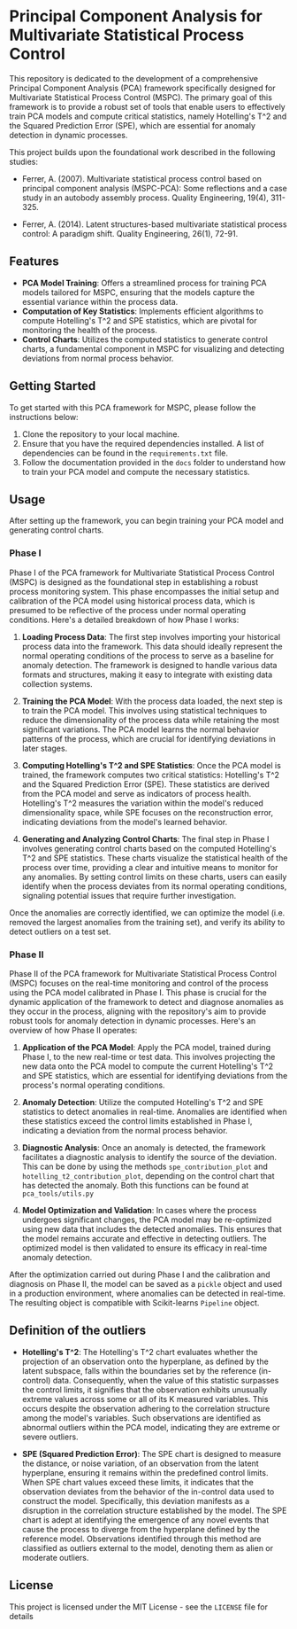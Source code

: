 # Principal Component Analysis for Multivariate Statistical Process Control

This repository is dedicated to the development of a comprehensive Principal Component Analysis (PCA) framework specifically designed for Multivariate Statistical Process Control (MSPC). The primary goal of this framework is to provide a robust set of tools that enable users to effectively train PCA models and compute critical statistics, namely Hotelling's T^2 and the Squared Prediction Error (SPE), which are essential for anomaly detection in dynamic processes.

This project builds upon the foundational work described in the following studies:

- Ferrer, A. (2007). Multivariate statistical process control based on principal component analysis (MSPC-PCA): Some reflections and a case study in an autobody assembly process. Quality Engineering, 19(4), 311-325.

- Ferrer, A. (2014). Latent structures-based multivariate statistical process control: A paradigm shift. Quality Engineering, 26(1), 72-91.

## Features

- **PCA Model Training**: Offers a streamlined process for training PCA models tailored for MSPC, ensuring that the models capture the essential variance within the process data.
- **Computation of Key Statistics**: Implements efficient algorithms to compute Hotelling's T^2 and SPE statistics, which are pivotal for monitoring the health of the process.
- **Control Charts**: Utilizes the computed statistics to generate control charts, a fundamental component in MSPC for visualizing and detecting deviations from normal process behavior.

## Getting Started

To get started with this PCA framework for MSPC, please follow the instructions below:

1. Clone the repository to your local machine.
2. Ensure that you have the required dependencies installed. A list of dependencies can be found in the `requirements.txt` file.
3. Follow the documentation provided in the `docs` folder to understand how to train your PCA model and compute the necessary statistics.

## Usage
After setting up the framework, you can begin training your PCA model and generating control charts.

### Phase I

Phase I of the PCA framework for Multivariate Statistical Process Control (MSPC) is designed as the foundational step in establishing a robust process monitoring system. This phase encompasses the initial setup and calibration of the PCA model using historical process data, which is presumed to be reflective of the process under normal operating conditions. Here's a detailed breakdown of how Phase I works:

1. **Loading Process Data**: The first step involves importing your historical process data into the framework. This data should ideally represent the normal operating conditions of the process to serve as a baseline for anomaly detection. The framework is designed to handle various data formats and structures, making it easy to integrate with existing data collection systems.

2. **Training the PCA Model**: With the process data loaded, the next step is to train the PCA model. This involves using statistical techniques to reduce the dimensionality of the process data while retaining the most significant variations. The PCA model learns the normal behavior patterns of the process, which are crucial for identifying deviations in later stages.

3. **Computing Hotelling's T^2 and SPE Statistics**: Once the PCA model is trained, the framework computes two critical statistics: Hotelling's T^2 and the Squared Prediction Error (SPE). These statistics are derived from the PCA model and serve as indicators of process health. Hotelling's T^2 measures the variation within the model's reduced dimensionality space, while SPE focuses on the reconstruction error, indicating deviations from the model's learned behavior.

4. **Generating and Analyzing Control Charts**: The final step in Phase I involves generating control charts based on the computed Hotelling's T^2 and SPE statistics. These charts visualize the statistical health of the process over time, providing a clear and intuitive means to monitor for any anomalies. By setting control limits on these charts, users can easily identify when the process deviates from its normal operating conditions, signaling potential issues that require further investigation.

Once the anomalies are correctly identified, we can optimize the model (i.e. removed the largest anomalies from the training set), and verify its ability to detect outliers on a test set.

### Phase II

Phase II of the PCA framework for Multivariate Statistical Process Control (MSPC) focuses on the real-time monitoring and control of the process using the PCA model calibrated in Phase I. This phase is crucial for the dynamic application of the framework to detect and diagnose anomalies as they occur in the process, aligning with the repository's aim to provide robust tools for anomaly detection in dynamic processes. Here's an overview of how Phase II operates:

1. **Application of the PCA Model**: Apply the PCA model, trained during Phase I, to the new real-time or test data. This involves projecting the new data onto the PCA model to compute the current Hotelling's T^2 and SPE statistics, which are essential for identifying deviations from the process's normal operating conditions.

2. **Anomaly Detection**: Utilize the computed Hotelling's T^2 and SPE statistics to detect anomalies in real-time. Anomalies are identified when these statistics exceed the control limits established in Phase I, indicating a deviation from the normal process behavior.

3. **Diagnostic Analysis**: Once an anomaly is detected, the framework facilitates a diagnostic analysis to identify the source of the deviation. This can be done by using the methods `spe_contribution_plot` and `hotelling_t2_contribution_plot`, depending on the control chart that has detected the anomaly. Both this functions can be found at `pca_tools/utils.py`

4. **Model Optimization and Validation**: In cases where the process undergoes significant changes, the PCA model may be re-optimized using new data that includes the detected anomalies. This ensures that the model remains accurate and effective in detecting outliers. The optimized model is then validated to ensure its efficacy in real-time anomaly detection.

After the optimization carried out during Phase I and the calibration and diagnosis on Phase II, the model can be saved as a `pickle` object and used in a production environment, where anomalies can be detected in real-time. The resulting object is compatible with Scikit-learns `Pipeline` object.

## Definition of the outliers

- **Hotelling's T^2**: The Hotelling's T^2 chart evaluates whether the projection of an observation onto the hyperplane, as defined by the latent subspace, falls within the boundaries set by the reference (in-control) data. Consequently, when the value of this statistic surpasses the control limits, it signifies that the observation exhibits unusually extreme values across some or all of its K measured variables. This occurs despite the observation adhering to the correlation structure among the model's variables. Such observations are identified as abnormal outliers within the PCA model, indicating they are extreme or severe outliers.

- **SPE (Squared Prediction Error)**: The SPE chart is designed to measure the distance, or noise variation, of an observation from the latent hyperplane, ensuring it remains within the predefined control limits. When SPE chart values exceed these limits, it indicates that the observation deviates from the behavior of the in-control data used to construct the model. Specifically, this deviation manifests as a disruption in the correlation structure established by the model. The SPE chart is adept at identifying the emergence of any novel events that cause the process to diverge from the hyperplane defined by the reference model. Observations identified through this method are classified as outliers external to the model, denoting them as alien or moderate outliers.

## License

This project is licensed under the MIT License - see the `LICENSE` file for details